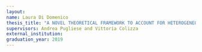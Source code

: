 ```yaml
---
layout:
name: Laura Di Domenico
thesis_title: "A NOVEL THEORETICAL FRAMEWORK TO ACCOUNT FOR HETEROGENEOUS INFECTIOUS PERIODS IN AN SIS EPIDEMIC MODEL"
supervisors: Andrea Pugliese and Vittoria Colizza
external_institution:
graduation_year: 2019
---
```

